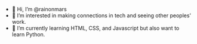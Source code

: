 - 👋 Hi, I’m @rainonmars
- 👀 I’m interested in making connections in tech and seeing other peoples' work.
- 🌱 I’m currently learning HTML, CSS, and Javascript but also want to learn Python.

<!---
rainonmars/rainonmars is a ✨ special ✨ repository because its `README.md` (this file) appears on your GitHub profile.
You can click the Preview link to take a look at your changes.
--->
